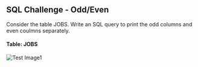 ## SQL Challenge - Odd/Even

Consider the table JOBS. Write an SQL query to print the odd columns and even coulmns separately.

#### Table: JOBS

![Test Image1](ss.png)
